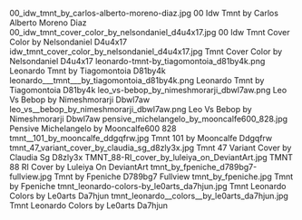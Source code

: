 00_idw_tmnt_by_carlos-alberto-moreno-diaz.jpg 00 Idw Tmnt by Carlos Alberto Moreno Diaz
00_idw_tmnt_cover_color_by_nelsondaniel_d4u4x17.jpg 00 Idw Tmnt Cover Color by Nelsondaniel D4u4x17
idw_tmnt_cover_color_by_nelsondaniel_d4u4x17.jpg Tmnt Cover Color by Nelsondaniel D4u4x17
leonardo-tmnt-by_tiagomontoia_d81by4k.png Leonardo Tmnt by Tiagomontoia D81by4k
leonardo___tmnt___by_tiagomontoia_d81by4k.png Leonardo   Tmnt   by Tiagomontoia D81by4k
leo_vs-bebop_by_nimeshmorarji_dbwl7aw.png Leo Vs Bebop by Nimeshmorarji Dbwl7aw
leo_vs__bebop_by_nimeshmorarji_dbwl7aw.png Leo Vs  Bebop by Nimeshmorarji Dbwl7aw
pensive_michelangelo_by_mooncalfe600_828.jpg Pensive Michelangelo by Mooncalfe600 828
tmnt__101_by_mooncalfe_ddgqfrw.jpg Tmnt  101 by Mooncalfe Ddgqfrw
tmnt_47_variant_cover_by_claudia_sg_d8zly3x.jpg Tmnt 47 Variant Cover by Claudia Sg D8zly3x
TMNT_88-RI_cover_by_luleiya_on_DeviantArt.jpg TMNT 88 RI Cover by Luleiya On DeviantArt
tmnt_by_fpeniche_d789bg7-fullview.jpg Tmnt by Fpeniche D789bg7 Fullview
tmnt_by_fpeniche.jpg Tmnt by Fpeniche
tmnt_leonardo-colors-by_le0arts_da7hjun.jpg Tmnt Leonardo Colors by Le0arts Da7hjun
tmnt_leonardo__colors__by_le0arts_da7hjun.jpg Tmnt Leonardo  Colors  by Le0arts Da7hjun

